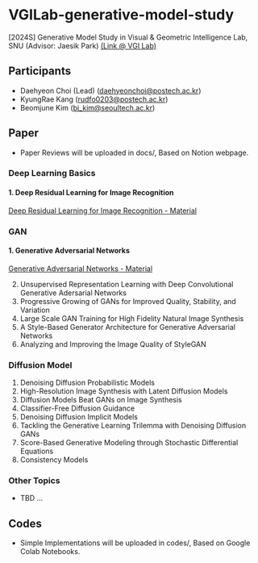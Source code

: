 # VGILab-generative-model-study
[2024S] Generative Model Study in Visual & Geometric Intelligence Lab, SNU (Advisor: Jaesik Park) [(Link @ VGI Lab)](https://jaesik.info)

## Participants
- Daehyeon Choi (Lead) (daehyeonchoi@postech.ac.kr)
- KyungRae Kang (rudfo0203@postech.ac.kr)
- Beomjune Kim (bj_kim@seoultech.ac.kr)

## Paper
- Paper Reviews will be uploaded in docs/, Based on Notion webpage.
  
### Deep Learning Basics 
#### 1. Deep Residual Learning for Image Recognition
[Deep Residual Learning for Image Recognition - Material](https://charming-sundial-50a.notion.site/Deep-Residual-Learning-for-Image-Recognition-f2de75a7ab314865bb0b2360e4a9750e)

### GAN 
#### 1. Generative Adversarial Networks 
[Generative Adversarial Networks - Material](https://charming-sundial-50a.notion.site/Generative-Adversarial-Networks-53764cdd4d4c4a19aadbd0ea4231bfc6)


2. Unsupervised Representation Learning with Deep Convolutional Generative Adersarial Networks
3. Progressive Growing of GANs for Improved Quality, Stability, and Variation
4. Large Scale GAN Training for High Fidelity Natural Image Synthesis
5. A Style-Based Generator Architecture for Generative Adversarial Networks
6. Analyzing and Improving the Image Quality of StyleGAN

### Diffusion Model 
1. Denoising Diffusion Probabilistic Models
2. High-Resolution Image Synthesis with Latent Diffusion Models
3. Diffusion Models Beat GANs on Image Synthesis
4. Classifier-Free Diffusion Guidance
5. Denoising Diffusion Implicit Models
6. Tackling the Generative Learning Trilemma with Denoising Diffusion GANs
7. Score-Based Generative Modeling through Stochastic Differential Equations
8. Consistency Models

### Other Topics
- TBD ...

## Codes
- Simple Implementations will be uploaded in codes/, Based on Google Colab Notebooks.
  
